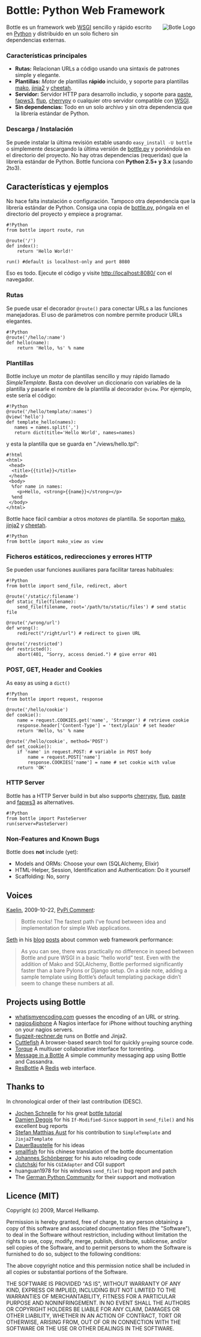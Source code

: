 Bottle: Python Web Framework
====================

<div style="float: right; padding: 0px 0px 2em 2em"><img src="/bottle-logo.png" alt="Botle Logo" /></div>

Bottle es un framework web [WSGI][] sencillo y rápido escrito en [Python][py] y distribuido en un solo fichero sin dependencias externas.

### Características principales

  * **Rutas:** Relacionan URLs a código usando una sintaxis de patrones simple y elegante.
  * **Plantillas:** *Motor* de plantillas **rápido** incluido, y soporte para plantillas [mako][], [jinja2][] y [cheetah][].
  * **Servidor:** Servidor HTTP para desarrollo includio, y soporte para [paste][], [fapws3][], [flup][], [cherrypy][] o cualquier otro servidor compatible con [WSGI][].
  * **Sin dependencias:** Todo en un solo archivo y sin otra dependencia que la librería estándar de Python.

  [mako]: http://www.makotemplates.org/
  [cheetah]: http://www.cheetahtemplate.org/
  [jinja2]: http://jinja.pocoo.org/2/
  [paste]: http://pythonpaste.org/
  [fapws3]: http://github.com/william-os4y/fapws3
  [flup]: http://trac.saddi.com/flup
  [cherrypy]: http://www.cherrypy.org/
  [WSGI]: http://www.wsgi.org/wsgi/
  [py]: http://python.org/
  [bottle-dl]: http://github.com/defnull/bottle/raw/master/bottle.py


### Descarga / Instalación

Se puede instalar la última revisión estable usando `easy_install -U bottle` o simplemente descargando la última versión de [bottle.py][bottle-dl] y poniéndola en el directorio del proyecto. No hay otras dependencias (requeridas) que la librería estándar de Python. Bottle funciona con **Python 2.5+ y 3.x** (usando 2to3).


## Características y ejemplos

No hace falta instalación o configuración. Tampoco otra dependencia que la librería estándar de Python. Consiga una copia de [bottle.py][bottle-dl], póngala en el directorio del proyecto y empiece a programar.

    #!Python
    from bottle import route, run
    
    @route('/')
    def index():
        return 'Hello World!'
    
    run() #default is localhost-only and port 8080

Eso es todo. Ejecute el código y visite [http://localhost:8080/](/localhost.png) con el navegador.

### Rutas

Se puede usar el decorador `@route()` para conectar URLs a las funciones manejadoras. El uso de parámetros con nombre permite producir URLs elegantes.

    #!Python
    @route('/hello/:name')
    def hello(name):
        return 'Hello, %s' % name

### Plantillas

Bottle incluye un *motor* de plantillas sencillo y muy rápido llamado *SimpleTemplate*. Basta con devolver un diccionario con variables de la plantilla y pasarle el nombre de la plantilla al decorador `@view`. Por ejemplo, este sería el código:

    #!Python
    @route('/hello/template/:names')
    @view('hello')
    def template_hello(names):
       names = names.split(',')
       return dict(title='Hello World', names=names)

y esta la plantilla que se guarda en "./views/hello.tpl":

    #!html
    <html>
     <head>
      <title>{{title}}</title>
     </head>
     <body>
      %for name in names:
        <p>Hello, <strong>{{name}}</strong></p>
      %end
     </body>
    </html>

Bottle hace fácil cambiar a otros *motores* de plantilla. Se soportan [mako][], [jinja2][] y [cheetah][].

    #!Python
    from bottle import mako_view as view

### Ficheros estáticos, redirecciones y errores HTTP

Se pueden usar funciones auxiliares para facilitar tareas habituales:

    #!Python
    from bottle import send_file, redirect, abort
    
    @route('/static/:filename')
    def static_file(filename):
        send_file(filename, root='/path/to/static/files') # send static file

    @route('/wrong/url')
    def wrong():
        redirect("/right/url") # redirect to given URL

    @route('/restricted')
    def restricted():
        abort(401, "Sorry, access denied.") # give error 401

### POST, GET, Header and Cookies

As easy as using a `dict()`

    #!Python
    from bottle import request, response
    
    @route('/hello/cookie')
    def cookie():
        name = request.COOKIES.get('name', 'Stranger') # retrieve cookie
        response.header['Content-Type'] = 'text/plain' # set header
        return 'Hello, %s' % name

    @route('/hello/cookie', method='POST')
    def set_cookie():
        if 'name' in request.POST: # variable in POST body
            name = request.POST['name']
            response.COOKIES['name'] = name # set cookie with value
        return 'OK'


### HTTP Server

Bottle has a HTTP Server build in but also supports [cherrypy][], 
[flup][], [paste][] and [fapws3][] as alternatives.

    #!Python
    from bottle import PasteServer
    run(server=PasteServer)
    
    
   
### Non-Features and Known Bugs

Bottle does **not** include (yet):

  * Models and ORMs: Choose your own (SQLAlchemy, Elixir)
  * HTML-Helper, Session, Identification and Authentication: Do it yourself
  * Scaffolding: No, sorry


## Voices

[Kaelin](http://bitbucket.org/kaelin), 2009-10-22, [PyPi Comment](http://pypi.python.org/pypi/bottle):

> Bottle rocks! The fastest path I've found between idea and implementation for simple Web applications.

[Seth](http://blog.curiasolutions.com/about/) in his [blog](http://blog.curiasolutions.com/2009/09/the-great-web-development-shootout/) [posts](http://blog.curiasolutions.com/2009/10/the-great-web-technology-shootout-round-3-better-faster-and-shinier/) about common web framework performance:

> As you can see, there was practically no difference in speed between Bottle and pure WSGI in a basic “hello world” test. Even with the addition of Mako and SQLAlchemy, Bottle performed significantly faster than a bare Pylons or Django setup. On a side note, adding a sample template using Bottle’s default templating package didn’t seem to change these numbers at all.

## Projects using Bottle

  * [whatismyencoding.com](http://whatismyencoding.com/) guesses the encoding of an URL or string.
  * [nagios4iphone](http://damien.degois.info/projects/nagios4iphone/) A Nagios interface for iPhone without touching anything on your nagios servers.
  * [flugzeit-rechner.de](http://www.flugzeit-rechner.de/) runs on Bottle and Jinja2.
  * [Cuttlefish](http://bitbucket.org/kaelin/cuttlefish/) A browser-based search tool for quickly `grep`ing source code.
  * [Torque](http://github.com/jreid42/torque) A multiuser collaborative interface for torrenting.
  * [Message in a Bottle](http://github.com/kennyshen/MIAB) A simple community messaging app using Bottle and Cassandra.
  * [ResBottle](http://github.com/tnm/redweb) A [Redis](http://code.google.com/p/redis/) web interface.

## Thanks to

In chronological order of their last contribution (DESC).

  * [Jochen Schnelle](http://github.com/noisefloor) for his great [bottle tutorial](/page/tutorial)
  * [Damien Degois](http://github.com/babs) for his `If-Modified-Since` support in `send_file()` and his excellent bug reports
  * [Stefan Matthias Aust](http://github.com/sma) for his contribution to `SimpleTemplate` and `Jinja2Template`
  * [DauerBaustelle](http://github.com/dauerbaustelle) for his ideas
  * [smallfish](http://pynotes.appspot.com/) for his chinese translation of the bottle documentation
  * [Johannes Schönberger](http://www.python-forum.de/user-6026.html) for his auto reloading code
  * [clutchski](http://github.com/clutchski) for his `CGIAdapter` and CGI support
  * huanguan1978 for his windows `send_file()` bug report and patch
  * The [German Python Community](http://www.python-forum.de/topic-19451.html) for their support and motivation
  

## Licence (MIT)

   Copyright (c) 2009, Marcel Hellkamp.

   Permission is hereby granted, free of charge, to any person obtaining a copy
   of this software and associated documentation files (the "Software"), to deal
   in the Software without restriction, including without limitation the rights
   to use, copy, modify, merge, publish, distribute, sublicense, and/or sell
   copies of the Software, and to permit persons to whom the Software is
   furnished to do so, subject to the following conditions:

   The above copyright notice and this permission notice shall be included in
   all copies or substantial portions of the Software.

   THE SOFTWARE IS PROVIDED "AS IS", WITHOUT WARRANTY OF ANY KIND, EXPRESS OR
   IMPLIED, INCLUDING BUT NOT LIMITED TO THE WARRANTIES OF MERCHANTABILITY,
   FITNESS FOR A PARTICULAR PURPOSE AND NONINFRINGEMENT. IN NO EVENT SHALL THE
   AUTHORS OR COPYRIGHT HOLDERS BE LIABLE FOR ANY CLAIM, DAMAGES OR OTHER
   LIABILITY, WHETHER IN AN ACTION OF CONTRACT, TORT OR OTHERWISE, ARISING FROM,
   OUT OF OR IN CONNECTION WITH THE SOFTWARE OR THE USE OR OTHER DEALINGS IN
   THE SOFTWARE.

